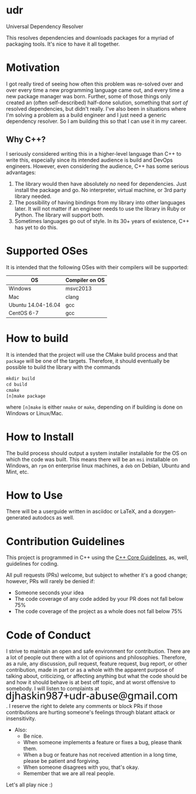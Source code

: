 # udr
Universal Dependency Resolver

This resolves dependencies and downloads packages for a myriad of packaging tools. It's nice to have
it all together.

# Motivation

I got really tired of seeing how often this problem was re-solved over and over every time a new
programming language came out, and every time a new package manager was born. Further,
some of those things only created an (often self-described) half-done solution, something
that *sort of* resolved dependencies, but didn't really. I've also been in situations
where I'm solving a problem as a build engineer and I just need a generic dependency resolver.
So I am building this so that I can use it in my career.

## Why C++?

I seriously considered writing this in a higher-level language than
C++ to write this, especially since its intended audience is build and
DevOps engineers. However, even considering the audience, C++ has some serious
advantages:

1) The library would then have absolutely *no* need for dependencies. Just
   install the package and go. No interpreter, virtual machine,
   or 3rd party library needed.
2) The possibility of having bindings from my library into other
   languages later. It will not matter if an engineer needs to use
   the library in Ruby or Python. The library will support both.
3) Sometimes languages go out of style. In its 30+ years of existence,
   C++ has yet to do this.

# Supported OSes

It is intended that the following OSes with their compilers will be supported:

OS | Compiler on OS
---|---------------
Windows | msvc2013
Mac | clang
Ubuntu 14.04-16.04 | gcc
CentOS 6-7 | gcc

# How to build

It is intended that the project will use the CMake build process and that
`package` will be one of the targets. Therefore, it should eventually be
possible to build the library with the commands
```
mkdir build
cd build
cmake
[n]make package
```
where `[n]make` is either `nmake` or `make`, depending on if building is
done on Windows or Linux/Mac.

# How to Install

The build process should output a system installer installable for the OS on
which the code was built. This means there will be an `msi` installable on
Windows, an `rpm` on enterprise linux machines, a `deb` on Debian, Ubuntu and
Mint, etc.

# How to Use

There will be a userguide written in asciidoc or LaTeX, and a doxygen-generated
autodocs as well.

# Contribution Guidelines

This project is programmed in C++ using the [C++ Core
Guidelines](https://github.com/isocpp/CppCoreGuidelines/blob/master/CppCoreGuidelines.md),
as, well, guidelines for coding.

All pull requests (PRs) welcome, but subject to whether it's a
good change; however, PRs will rarely be denied if:
- Someone seconds your idea
- The code coverage of any code added by your PR does not fall below 75%
- The code coverage of the project as a whole does not fall below 75%

# Code of Conduct

I strive to maintain an open and safe environment for
contribution. There are a lot of people out there with a lot of
opinions and philosophies.  Therefore, as a rule, any discussion, pull
request, feature request, bug report, or other contribution, made in
part or as a whole with the apparent purpose of talking about,
criticizing, or affecting anything but what the code should be and how
it should behave is at best off topic, and at worst offensive to
somebody. I will listen to complaints at ![this udr abuse email](udr-abuse-email.svg) . I reserve the right to
delete any comments or block PRs if those contributions are hurting someone's
feelings through blatant attack or insensitivity.

* Also:
  - Be nice.
  - When someone implements a feature or fixes a bug, please thank them.
  - When a bug or feature has not received attention in a long time, please be
    patient and forgiving.
  - When someone disagrees with you, that's okay.
  - Remember that we are all real people.

Let's all play nice :)
